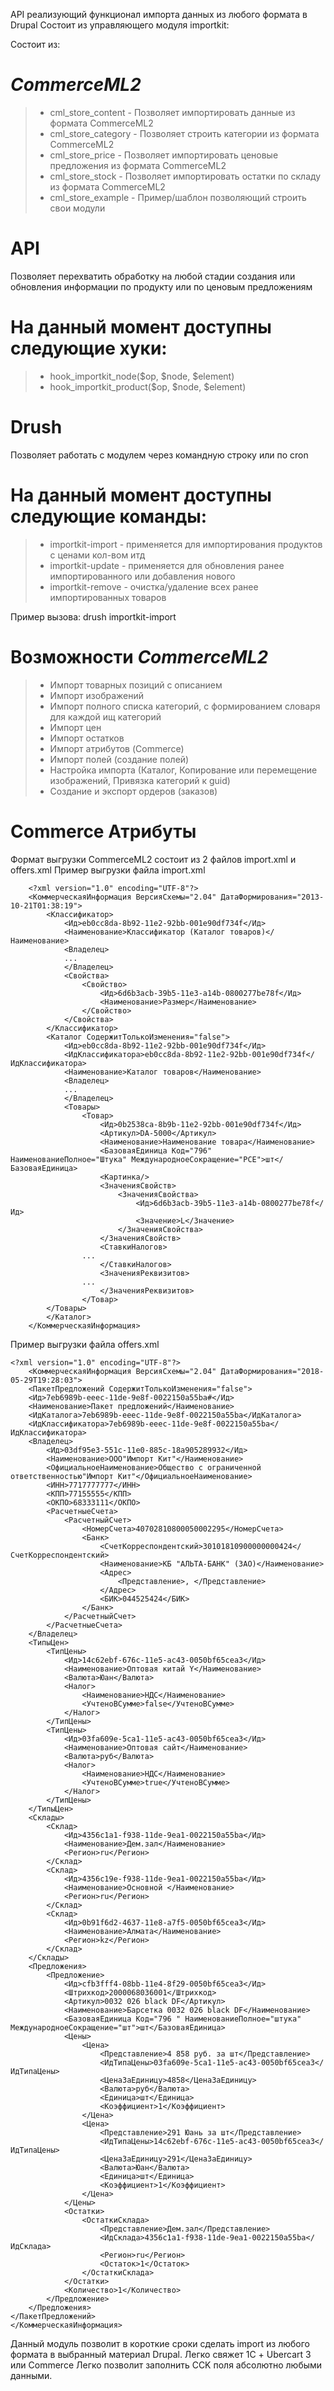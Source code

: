 API реализующий функционал импорта данных из любого формата в Drupal
Состоит из управляющего модуля importkit:

Состоит из:

# *CommerceML2*
> *  cml_store_content - Позволяет импортировать данные из формата CommerceML2
> *  cml_store_category - Позволяет строить категории из формата CommerceML2
> *  cml_store_price - Позволяет импортировать ценовые предложения из формата CommerceML2
> *  cml_store_stock - Позволяет импортировать остатки по складу из формата CommerceML2
> *  cml_store_example - Пример/шаблон позволяющий строить свои модули

# API
Позволяет перехватить обработку на любой стадии создания или обновления информации по продукту или по ценовым предложениям

# На данный момент доступны следующие хуки:
> *  hook_importkit_node($op, $node, $element)
> *  hook_importkit_product($op, $node, $element)

# Drush
Позволяет работать с модулем через командную строку или по cron

# На данный момент доступны следующие команды:
> *  importkit-import - применяется для импортирования продуктов с ценами кол-вом итд
> *  importkit-update - применяется для обновления ранее импортированного или добавления нового
> *  importkit-remove - очистка/удаление всех ранее импортированных товаров

Пример вызова: drush importkit-import

# Возможности *CommerceML2*
> * Импорт товарных позиций с описанием
> * Импорт изображений
> * Импорт полного списка категорий, с формированием словаря для каждой ищ категорий
> * Импорт цен
> * Импорт остатков
> * Импорт атрибутов (Commerce)
> * Импорт полей (создание полей)
> * Настройка импорта (Каталог, Копирование или перемещение изображений, Привязка категорий к guid)
> * Создание и экспорт ордеров (заказов)

# Commerce Атрибуты
Формат выгрузки CommerceML2 состоит из 2 файлов import.xml и offers.xml
Пример выгрузки файла import.xml

		<?xml version="1.0" encoding="UTF-8"?>
		<КоммерческаяИнформация ВерсияСхемы="2.04" ДатаФормирования="2013-10-21T01:38:19">
			<Классификатор>
				<Ид>eb0cc8da-8b92-11e2-92bb-001e90df734f</Ид>
				<Наименование>Классификатор (Каталог товаров)</Наименование>
				<Владелец>
				...
				</Владелец>
				<Свойства>
					<Свойство>
						<Ид>6d6b3acb-39b5-11e3-a14b-0800277be78f</Ид>
						<Наименование>Размер</Наименование>
					</Свойство>
				</Свойства>
			</Классификатор>
			<Каталог СодержитТолькоИзменения="false">
				<Ид>eb0cc8da-8b92-11e2-92bb-001e90df734f</Ид>
				<ИдКлассификатора>eb0cc8da-8b92-11e2-92bb-001e90df734f</ИдКлассификатора>
				<Наименование>Каталог товаров</Наименование>
				<Владелец>
				...
				</Владелец>
				<Товары>
					<Товар>
						<Ид>0b2538ca-8b9b-11e2-92bb-001e90df734f</Ид>
						<Артикул>DA-5000</Артикул>
						<Наименование>Наименование товара</Наименование>
						<БазоваяЕдиница Код="796" НаименованиеПолное="Штука" МеждународноеСокращение="PCE">шт</БазоваяЕдиница>
						<Картинка/>
						<ЗначенияСвойств>
							<ЗначенияСвойства>
								<Ид>6d6b3acb-39b5-11e3-a14b-0800277be78f</Ид>
								<Значение>L</Значение>
							</ЗначенияСвойства>
						</ЗначенияСвойств>
						<СтавкиНалогов>
					...
						</СтавкиНалогов>
						<ЗначенияРеквизитов>
					...
						</ЗначенияРеквизитов>
					</Товар>
			</Товары>
			</Каталог>
		</КоммерческаяИнформация>

Пример выгрузки файла offers.xml

	<?xml version="1.0" encoding="UTF-8"?>
		<КоммерческаяИнформация ВерсияСхемы="2.04" ДатаФормирования="2018-05-29T19:28:03">
		<ПакетПредложений СодержитТолькоИзменения="false">
		<Ид>7eb6989b-eeec-11de-9e8f-0022150a55ba#</Ид>
		<Наименование>Пакет предложений</Наименование>
		<ИдКаталога>7eb6989b-eeec-11de-9e8f-0022150a55ba</ИдКаталога>
		<ИдКлассификатора>7eb6989b-eeec-11de-9e8f-0022150a55ba</ИдКлассификатора>
		<Владелец>
			<Ид>03df95e3-551c-11e0-885c-18a905289932</Ид>
			<Наименование>ООО"Импорт Кит"</Наименование>
			<ОфициальноеНаименование>Общество с ограниченной ответственностью"Импорт Кит"</ОфициальноеНаименование>
			<ИНН>7717777777</ИНН>
			<КПП>77155555</КПП>
			<ОКПО>68333111</ОКПО>
			<РасчетныеСчета>
				<РасчетныйСчет>
					<НомерСчета>40702810800050002295</НомерСчета>
					<Банк>
						<СчетКорреспондентский>30101810900000000424</СчетКорреспондентский>
						<Наименование>КБ "АЛЬТА-БАНК" (ЗАО)</Наименование>
						<Адрес>
							<Представление>, </Представление>
						</Адрес>
						<БИК>044525424</БИК>
					</Банк>
				</РасчетныйСчет>
			</РасчетныеСчета>
		</Владелец>
		<ТипыЦен>
			<ТипЦены>
				<Ид>14c62ebf-676c-11e5-ac43-0050bf65cea3</Ид>
				<Наименование>Оптовая китай Y</Наименование>
				<Валюта>Юан</Валюта>
				<Налог>
					<Наименование>НДС</Наименование>
					<УчтеноВСумме>false</УчтеноВСумме>
				</Налог>
			</ТипЦены>
			<ТипЦены>
				<Ид>03fa609e-5ca1-11e5-ac43-0050bf65cea3</Ид>
				<Наименование>Оптовая сайт</Наименование>
				<Валюта>руб</Валюта>
				<Налог>
					<Наименование>НДС</Наименование>
					<УчтеноВСумме>true</УчтеноВСумме>
				</Налог>
			</ТипЦены>
		</ТипыЦен>
		<Склады>
			<Склад>
				<Ид>4356c1a1-f938-11de-9ea1-0022150a55ba</Ид>
				<Наименование>Дем.зал</Наименование>
				<Регион>ru</Регион>
			</Склад>
			<Склад>
				<Ид>4356c19e-f938-11de-9ea1-0022150a55ba</Ид>
				<Наименование>Основной </Наименование>
				<Регион>ru</Регион>
			</Склад>
			<Склад>
				<Ид>0b91f6d2-4637-11e8-a7f5-0050bf65cea3</Ид>
				<Наименование>Алмата</Наименование>
				<Регион>kz</Регион>
			</Склад>
		</Склады>
		<Предложения>
			<Предложение>
				<Ид>cfb3fff4-08bb-11e4-8f29-0050bf65cea3</Ид>
				<Штрихкод>2000068036001</Штрихкод>
				<Артикул>0032 026 black DF</Артикул>
				<Наименование>Барсетка 0032 026 black DF</Наименование>
				<БазоваяЕдиница Код="796 " НаименованиеПолное="штука" МеждународноеСокращение="шт">шт</БазоваяЕдиница>
				<Цены>
					<Цена>
						<Представление>4 858 руб. за шт</Представление>
						<ИдТипаЦены>03fa609e-5ca1-11e5-ac43-0050bf65cea3</ИдТипаЦены>
						<ЦенаЗаЕдиницу>4858</ЦенаЗаЕдиницу>
						<Валюта>руб</Валюта>
						<Единица>шт</Единица>
						<Коэффициент>1</Коэффициент>
					</Цена>
					<Цена>
						<Представление>291 Юань за шт</Представление>
						<ИдТипаЦены>14c62ebf-676c-11e5-ac43-0050bf65cea3</ИдТипаЦены>
						<ЦенаЗаЕдиницу>291</ЦенаЗаЕдиницу>
						<Валюта>Юан</Валюта>
						<Единица>шт</Единица>
						<Коэффициент>1</Коэффициент>
					</Цена>
				</Цены>
				<Остатки>
					<ОстаткиСклада>
						<Представление>Дем.зал</Представление>
						<ИдСклада>4356c1a1-f938-11de-9ea1-0022150a55ba</ИдСклада>
						<Регион>ru</Регион>
						<Остаток>1</Остаток>
					</ОстаткиСклада>
				</Остатки>
				<Количество>1</Количество>
			</Предложение>
		</Предложения>
	</ПакетПредложений>
	</КоммерческаяИнформация>

Данный модуль позволит в короткие сроки сделать import из любого формата в выбранный материал Drupal.
Легко свяжет 1С + Ubercart 3 или Commerce
Легко позволит заполнить CCK поля абсолютно любыми данными.

